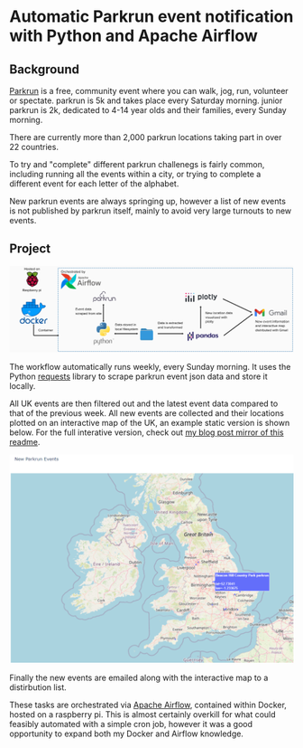 # Automatic Parkrun event notification with Python and Apache Airflow


## Background

[Parkrun](https://www.parkrun.org.uk/) is a free, community event where you can walk, jog, run, volunteer or spectate. parkrun is 5k and takes place every Saturday morning. junior parkrun is 2k, dedicated to 4-14 year olds and their families, every Sunday morning.

There are currently more than 2,000 parkrun locations taking part in over 22 countries.

To try and "complete" different parkrun challenegs is fairly common, including running all the events within a city, or trying to complete a different event for each letter of the alphabet.

New parkrun events are always springing up, however a list of new events is not published by parkrun itself, mainly to avoid very large turnouts to new events.

## Project


![architecture diagram](https://raw.githubusercontent.com/jmoro0408/parkrun/main/readme_visuals/architecture.png)

The workflow automatically runs weekly, every Sunday morning. It uses the Python [requests](https://requests.readthedocs.io/en/latest/) library to scrape parkrun event json data and store it locally.

All UK events are then filtered out and the latest event data compared to that of the previous week. All new events are collected and their locations plotted on an interactive map of the UK, an example static version is shown below. For the full interative version, check out [my blog post mirror of this readme](https://jmoro0408.github.io/).


![static_map](https://raw.githubusercontent.com/jmoro0408/parkrun/main/readme_visuals/map_static.png)

Finally the new events are emailed along with the interactive map to a distirbution list.

These tasks are orchestrated via [Apache Airflow](https://airflow.apache.org/docs/apache-airflow/stable/index.html), contained within Docker, hosted on a raspberry pi. This is almost certainly overkill for what could feasibly automated with a simple cron job, however it was a good opportunity to expand both my Docker and Airflow knowledge.